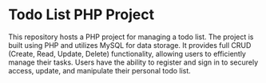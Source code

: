 # Todo List PHP Project

This repository hosts a PHP project for managing a todo list. The project is built using PHP and utilizes MySQL for data storage. It provides full CRUD (Create, Read, Update, Delete) functionality, allowing users to efficiently manage their tasks. Users have the ability to register and sign in to securely access, update, and manipulate their personal todo list.
